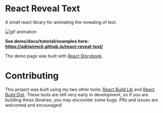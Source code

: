 # React Reveal Text

A small react library for animating the revealing of text.

![gif animation](https://cloud.githubusercontent.com/assets/943555/21519497/988cbd5c-ccbb-11e6-9fa0-1911f133de61.gif)

**See demo/docs/tutorial/examples here: https://adrianmcli.github.io/react-reveal-text/**

The demo page was built with [React Storybook](https://github.com/storybooks/react-storybook).

# Contributing

This project was built using my two other tools: [React Build Lib](https://github.com/adrianmcli/react-build-lib) and [React Build Dist](https://github.com/adrianmcli/react-build-dist). These tools are still very early in development, so if you are building these libraries, you may encounter some bugs. PRs and issues are welcomed and encouraged!